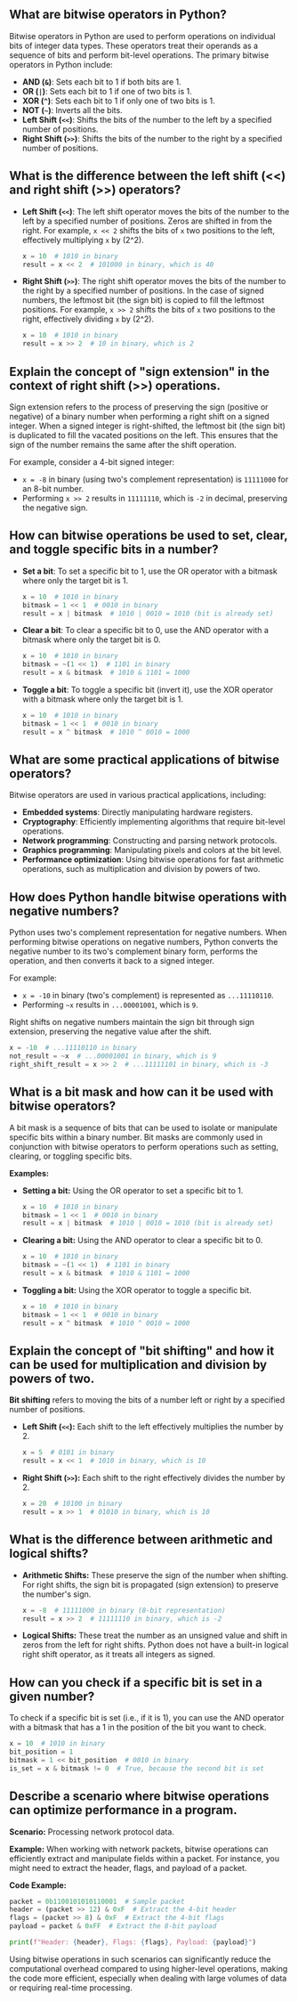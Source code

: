 ## What are bitwise operators in Python?
Bitwise operators in Python are used to perform operations on individual bits of integer data types. These operators treat their operands as a sequence of bits and perform bit-level operations. The primary bitwise operators in Python include:

- **AND (`&`)**: Sets each bit to 1 if both bits are 1.
- **OR (`|`)**: Sets each bit to 1 if one of two bits is 1.
- **XOR (`^`)**: Sets each bit to 1 if only one of two bits is 1.
- **NOT (`~`)**: Inverts all the bits.
- **Left Shift (`<<`)**: Shifts the bits of the number to the left by a specified number of positions.
- **Right Shift (`>>`)**: Shifts the bits of the number to the right by a specified number of positions.

## What is the difference between the left shift (<<) and right shift (>>) operators?
- **Left Shift (`<<`)**: The left shift operator moves the bits of the number to the left by a specified number of positions. Zeros are shifted in from the right. For example, `x << 2` shifts the bits of `x` two positions to the left, effectively multiplying `x` by \(2^2\).

  ```python
  x = 10  # 1010 in binary
  result = x << 2  # 101000 in binary, which is 40
  ```

- **Right Shift (`>>`)**: The right shift operator moves the bits of the number to the right by a specified number of positions. In the case of signed numbers, the leftmost bit (the sign bit) is copied to fill the leftmost positions. For example, `x >> 2` shifts the bits of `x` two positions to the right, effectively dividing `x` by \(2^2\).

  ```python
  x = 10  # 1010 in binary
  result = x >> 2  # 10 in binary, which is 2
  ```

## Explain the concept of "sign extension" in the context of right shift (>>) operations.
Sign extension refers to the process of preserving the sign (positive or negative) of a binary number when performing a right shift on a signed integer. When a signed integer is right-shifted, the leftmost bit (the sign bit) is duplicated to fill the vacated positions on the left. This ensures that the sign of the number remains the same after the shift operation.

For example, consider a 4-bit signed integer:
- `x = -8` in binary (using two's complement representation) is `11111000` for an 8-bit number.
- Performing `x >> 2` results in `11111110`, which is `-2` in decimal, preserving the negative sign.

## How can bitwise operations be used to set, clear, and toggle specific bits in a number?
- **Set a bit**: To set a specific bit to 1, use the OR operator with a bitmask where only the target bit is 1.

  ```python
  x = 10  # 1010 in binary
  bitmask = 1 << 1  # 0010 in binary
  result = x | bitmask  # 1010 | 0010 = 1010 (bit is already set)
  ```

- **Clear a bit**: To clear a specific bit to 0, use the AND operator with a bitmask where only the target bit is 0.

  ```python
  x = 10  # 1010 in binary
  bitmask = ~(1 << 1)  # 1101 in binary
  result = x & bitmask  # 1010 & 1101 = 1000
  ```

- **Toggle a bit**: To toggle a specific bit (invert it), use the XOR operator with a bitmask where only the target bit is 1.

  ```python
  x = 10  # 1010 in binary
  bitmask = 1 << 1  # 0010 in binary
  result = x ^ bitmask  # 1010 ^ 0010 = 1000
  ```

## What are some practical applications of bitwise operators?
Bitwise operators are used in various practical applications, including:

- **Embedded systems**: Directly manipulating hardware registers.
- **Cryptography**: Efficiently implementing algorithms that require bit-level operations.
- **Network programming**: Constructing and parsing network protocols.
- **Graphics programming**: Manipulating pixels and colors at the bit level.
- **Performance optimization**: Using bitwise operations for fast arithmetic operations, such as multiplication and division by powers of two.

## How does Python handle bitwise operations with negative numbers?
Python uses two's complement representation for negative numbers. When performing bitwise operations on negative numbers, Python converts the negative number to its two's complement binary form, performs the operation, and then converts it back to a signed integer.

For example:
- `x = -10` in binary (two's complement) is represented as `...11110110`.
- Performing `~x` results in `...00001001`, which is `9`.

Right shifts on negative numbers maintain the sign bit through sign extension, preserving the negative value after the shift.

```python
x = -10  # ...11110110 in binary
not_result = ~x  # ...00001001 in binary, which is 9
right_shift_result = x >> 2  # ...11111101 in binary, which is -3
```

## What is a bit mask and how can it be used with bitwise operators?

A bit mask is a sequence of bits that can be used to isolate or manipulate specific bits within a binary number. Bit masks are commonly used in conjunction with bitwise operators to perform operations such as setting, clearing, or toggling specific bits.

**Examples:**
- **Setting a bit:** Using the OR operator to set a specific bit to 1.
  ```python
  x = 10  # 1010 in binary
  bitmask = 1 << 1  # 0010 in binary
  result = x | bitmask  # 1010 | 0010 = 1010 (bit is already set)
  ```

- **Clearing a bit:** Using the AND operator to clear a specific bit to 0.
  ```python
  x = 10  # 1010 in binary
  bitmask = ~(1 << 1)  # 1101 in binary
  result = x & bitmask  # 1010 & 1101 = 1000
  ```

- **Toggling a bit:** Using the XOR operator to toggle a specific bit.
  ```python
  x = 10  # 1010 in binary
  bitmask = 1 << 1  # 0010 in binary
  result = x ^ bitmask  # 1010 ^ 0010 = 1000
  ```

## Explain the concept of "bit shifting" and how it can be used for multiplication and division by powers of two.

**Bit shifting** refers to moving the bits of a number left or right by a specified number of positions. 

- **Left Shift (`<<`):** Each shift to the left effectively multiplies the number by 2.
  ```python
  x = 5  # 0101 in binary
  result = x << 1  # 1010 in binary, which is 10
  ```

- **Right Shift (`>>`):** Each shift to the right effectively divides the number by 2.
  ```python
  x = 20  # 10100 in binary
  result = x >> 1  # 01010 in binary, which is 10
  ```

## What is the difference between arithmetic and logical shifts?

- **Arithmetic Shifts:** These preserve the sign of the number when shifting. For right shifts, the sign bit is propagated (sign extension) to preserve the number's sign.
  ```python
  x = -8  # 11111000 in binary (8-bit representation)
  result = x >> 2  # 11111110 in binary, which is -2
  ```

- **Logical Shifts:** These treat the number as an unsigned value and shift in zeros from the left for right shifts. Python does not have a built-in logical right shift operator, as it treats all integers as signed.

## How can you check if a specific bit is set in a given number?

To check if a specific bit is set (i.e., if it is 1), you can use the AND operator with a bitmask that has a 1 in the position of the bit you want to check.
```python
x = 10  # 1010 in binary
bit_position = 1
bitmask = 1 << bit_position  # 0010 in binary
is_set = x & bitmask != 0  # True, because the second bit is set
```

## Describe a scenario where bitwise operations can optimize performance in a program.

**Scenario:** Processing network protocol data.

**Example:**
When working with network packets, bitwise operations can efficiently extract and manipulate fields within a packet. For instance, you might need to extract the header, flags, and payload of a packet.

**Code Example:**
```python
packet = 0b1100101010110001  # Sample packet
header = (packet >> 12) & 0xF  # Extract the 4-bit header
flags = (packet >> 8) & 0xF  # Extract the 4-bit flags
payload = packet & 0xFF  # Extract the 8-bit payload

print(f"Header: {header}, Flags: {flags}, Payload: {payload}")
```

Using bitwise operations in such scenarios can significantly reduce the computational overhead compared to using higher-level operations, making the code more efficient, especially when dealing with large volumes of data or requiring real-time processing.